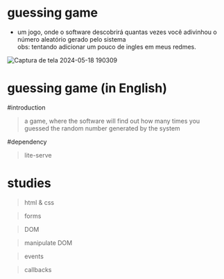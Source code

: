 
# guessing game

- um jogo, onde o software descobrirá quantas vezes você adivinhou o número aleatório gerado pelo sistema <br/>
 obs: tentando adicionar um pouco de ingles em meus redmes. 

![Captura de tela 2024-05-18 190309](https://github.com/GabrielVRM/GuessingGame/assets/95998556/4f176f79-3da2-48df-aab3-8b714e6bc0af)

# guessing game (in English)

#introduction

> a game, where the software will find out how many times you guessed the random number generated by the system

#dependency

> lite-serve

# studies

> html & css

> forms

> DOM

> manipulate DOM

> events

> callbacks
